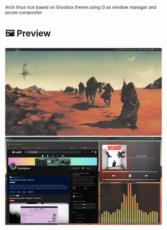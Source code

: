 Arch linux rice based on Gruvbox theme using i3 as window manager and picom compositor
# 🖼 Preview
<img width="1000" src="images/Desktop.jpg">
<img width="1000" src="images/apps.jpg">
